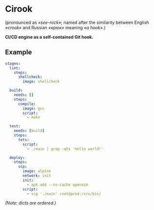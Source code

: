 # Cirook
(pronounced as _«see-rock»_; named after the similarity between English _«crook»_ and Russian _«крюк»_ meaning _«a hook»_.)

**CI/CD engine as a self-contained Git hook.**


## Example

```yaml
stages:
  lint:
    steps:
      shellcheck:
        image: shellcheck

  build:
    needs: []
    steps:
      compile:
        image: gcc
        script:
          - make

  test:
    needs: [build]
    steps:
      tets:
        script:
          - ./main | grep -qFx 'Hello world!'

  deploy:
    steps:
      scp:
        image: alpine
        network: init
        init:
          - apk add --no-cache openssh
        script:
          - scp './main' root@prod:/srv/bin/
```
_(Note: dicts are ordered.)_
